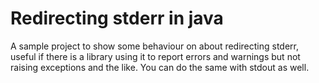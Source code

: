 # Redirecting stderr in java

A sample project to show some behaviour on about redirecting stderr, useful if there is a library using it to report
errors and warnings but not raising exceptions and the like. You can do the same with stdout as well.